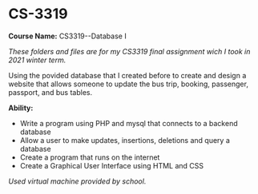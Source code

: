 # CS-3319

**Course Name:** CS3319--Database I

_These folders and files are for my CS3319 final assignment wich I took in 2021 winter term._

Using the povided database that I created before to create and design a website that allows someone to update the bus trip, booking, passenger, passport, and bus tables. 

**Ability:**
* Write a program using PHP and mysql that connects to a backend database
* Allow a user to make updates, insertions, deletions and query a database
* Create a program that runs on the internet
* Create a Graphical User Interface using HTML and CSS

_Used virtual machine provided by school._
